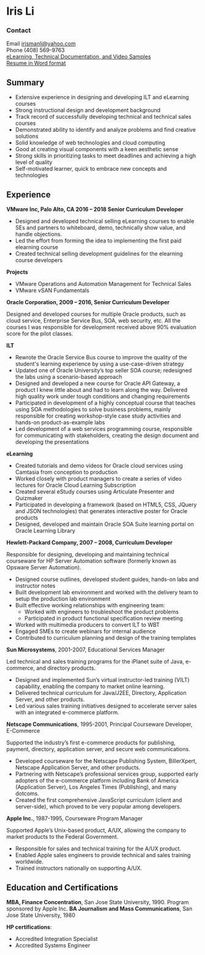 
# Iris Li
### Contact
Email irismanli@yahoo.com<br>
Phone (408) 569-9763<br>
<a href="https://jamespwagner.github.io/IrisLi_Samples" target="_blank">eLearning, Technical Documentation, and Video Samples</a><br>
<a href="https://jamespwagner.github.io/Iris_Li_Resume.docx">Resume in Word format</a>

## Summary
* Extensive experience in designing and developing ILT and eLearning courses
* Strong instructional design and development background
* Track record of successfully developing technical and technical sales courses
* Demonstrated ability to identify and analyze problems and find creative solutions
* Solid knowledge of web technologies and cloud computing
* Good at creating visual components with a keen aesthetic sense 
* Strong skills in prioritizing tasks to meet deadlines and achieving a high level of quality
* Self-motivated learner, quick to embrace new concepts and technologies

## Experience
**VMware Inc, Palo Alto, CA	2016 – 2018	Senior Curriculum Developer**

* Designed and developed technical selling eLearning courses to enable SEs and partners to whiteboard, demo, technically show value, and handle objections.
* Led the effort from forming the idea to implementing the first paid elearning course
* Created technical selling development guidelines for the elearning course developers

**Projects**

* VMware Operations and Automation Management for Technical Sales
* VMware vSAN Fundamentals

**Oracle Corporation, 2009 – 2016, Senior Curriculum Developer**

Designed and developed courses for multiple Oracle products, such as cloud service, Enterprise Service Bus, SOA, web security, etc. All the courses I was responsible for development received above 90% evaluation score for the pilot classes.

**ILT**
* Rewrote the Oracle Service Bus course to improve the quality of the student's learning experience by using a use-case-driven strategy
* Updated one of Oracle University’s top seller SOA course; redesigned the labs using a scenario-based approach
* Designed and developed a new course for Oracle API Gateway, a product I knew little about and had to learn along the way. Delivered high quality work under tough conditions and changing requirements
* Participated in development of a highly conceptual course that teaches using SOA methodologies to solve business problems, mainly responsible for creating workshop-style case study activities and hands-on product-as-example labs
* Led development of a web services programming course, responsible for communicating with stakeholders, creating the design document and developing the presentations

**eLearning**
* Created tutorials and demo videos for Oracle cloud services using Camtasia from conception to production
* Worked closely with product managers to create a series of video lectures for Oracle Cloud Learning Subscription
* Created several eStudy courses using Articulate Presenter and Quizmaker
* Participated in developing a framework (based on HTML5, CSS, JQuery and JSON technologies) that generates interactive poster for Oracle products
* Designed, developed and maintain Oracle SOA Suite learning portal on Oracle Learning Library

**Hewlett-Packard Company, 2007 – 2008, Curriculum Developer**

Responsible for designing, developing and maintaining technical courseware for HP Server Automation software (formerly known as Opsware Server Automation).
* Designed course outlines, developed student guides, hands-on labs and instructor notes
* Built development lab environment and worked with the delivery team to setup the production lab environment
* Built effective working relationships with engineering team:
	* Worked with engineers to troubleshoot the product problems
	* Participated in product functional specification review meeting
* Worked with multimedia producers to convert ILT to WBT 
* Engaged SMEs to create webinars for internal audience
* Contributed to curriculum planning and design of the training templates

**Sun Microsystems**, 2001-2007, Educational Services Manager

Led technical and sales training programs for the iPlanet suite of Java, e-commerce, and directory products. 
* Designed and implemented Sun’s virtual instructor-led training (VILT) capability, enabling the company to market online learning.
* Delivered technical curriculum for Java/J2EE, Directory, Application Server, and other products.
* Led various sales training initiatives designed to accelerate server sales with an integrated e-commerce platform.

**Netscape Communications**, 1995-2001, Principal Courseware Developer, E-Commerce

Supported the industry’s first e-commerce products for publishing, payment, directory, application server, and secure web communications.
* Developed courseware for the Netscape Publishing System, BillerXpert, Netscape Application Server, and other products.
* Partnering with Netscape’s professional services group, supported early adopters of the e-commerce platform including Bank of America (Application Server), Los Angeles Times (Publishing), and many dotcoms.
* Created the first comprehensive JavaScript curriculum (client and server-side), which proved to be very popular among developers.

**Apple Inc.**, 1987-1995, Courseware Program Manager

Supported Apple’s Unix-based product, A/UX, allowing the company to market products to the Federal Government.
* Responsible for sales and technical training for the A/UX product.
* Enabled Apple sales engineers to provide technical and sales training worldwide.
* Trained instructors nationally on supporting A/UX.

## Education and Certifications
**MBA, Finance Concentration**, San Jose State University, 1990. Program sponsored by Apple Inc. 
**BA Journalism and Mass Communications**, San Jose State University, 1980

**HP certifications**: 
* Accredited Integration Specialist
* Accredited Systems Engineer


